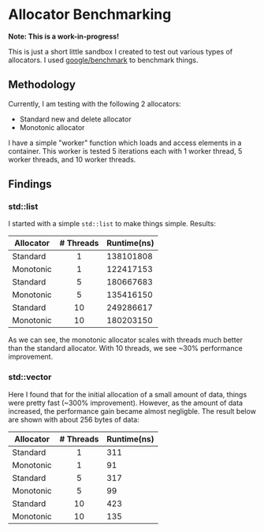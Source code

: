 # Allocator Benchmarking

**Note: This is a work-in-progress!**

This is just a short little sandbox I created to test out various types of allocators. I used [google/benchmark](https://github.com/google/benchmark) to benchmark things.

## Methodology

Currently, I am testing with the following 2 allocators:

* Standard new and delete allocator
* Monotonic allocator

I have a simple "worker" function which loads and access elements in a container. This worker is tested 5 iterations each with 1 worker thread, 5 worker threads, and 10 worker threads.

## Findings

### std::list

I started with a simple `std::list` to make things simple. Results:

| Allocator | # Threads | Runtime(ns) |
|---|:---:|---|
|Standard|1|138101808|
|Monotonic|1|122417153|
|Standard|5|180667683|
|Monotonic|5|135416150|
|Standard|10|249286617|
|Monotonic|10|180203150|

As we can see, the monotonic allocator scales with threads much better than the standard allocator. With 10 threads, we see ~30% performance improvement.

### std::vector

Here I found that for the initial allocation of a small amount of data, things were pretty fast (~300% improvement). However, as the amount of data increased, the performance gain became almost negligble. The result below are shown with about 256 bytes of data:

| Allocator | # Threads | Runtime(ns) |
|---|:---:|---|
|Standard|1|311|
|Monotonic|1|91|
|Standard|5|317|
|Monotonic|5|99|
|Standard|10|423|
|Monotonic|10|135|
